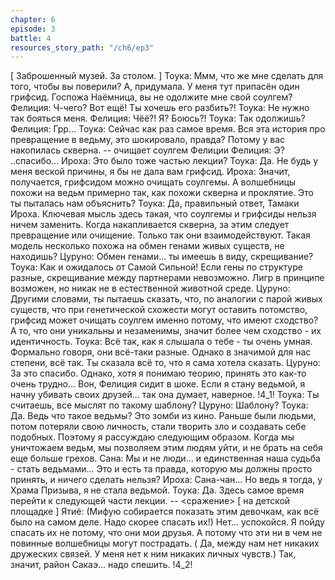 ```yaml
---
chapter: 6
episode: 3
battle: 4
resources_story_path: "/ch6/ep3"
---
```

[ Заброшенный музей. За столом. ]
Тоука: Ммм, что же мне сделать для того, чтобы вы поверили? А, придумала. У меня тут припасён один грифсид. Госпожа Наёмница, вы не одолжите мне свой соулгем?
Фелиция: Ч-чего? Вот ещё! Ты хочешь его разбить?!
Тоука: Не нужно так бояться меня.
Фелиция: Чёё?! Я? Боюсь?!
Тоука: Так одолжишь?
Фелиция: Грр...
Тоука: Сейчас как раз самое время. Вся эта история про превращение в ведьму, это шокировало, правда? Потому у вас накопилась скверна.
-- очищает соулгем Фелиции
Фелиция: Э? ..спасибо...
Ироха: Это было тоже частью лекции?
Тоука: Да. Не будь у меня веской причины, я бы не дала вам грифсид.
Ироха: Значит, получается, грифсидом можно очищать соулгемы. А волшебницы похожи на ведьм примерно так, как похожи скверна и проклятие. Это ты пыталась нам объяснить?
Тоука: Да, правильный ответ, Тамаки Ироха. Ключевая мысль здесь такая, что соулгемы и грифсиды нельзя ничем заменить. Когда накапливается скверна, за этим следует превращение или очищение. Только так они взаимодействуют. Такая модель несколько похожа на обмен генами живых существ, не находишь?
Цуруно: Обмен генами... ты имеешь в виду, скрещивание?
Тоука: Как и ожидалось от Самой Сильной!  Если гены по структуре разные, скрещивание между партнерами невозможно. Лигр в принципе возможен, но никак не в естественной животной среде.
Цуруно: Другими словами, ты пытаешь сказать, что, по аналогии с парой живых существ, что при генетической схожести могут оставить потомство, грифсид может очищать соулгем именно потому, что имеют сходство? А то, что они уникальны и незаменимы, значит более чем сходство - их идентичность.
Тоука: Всё так, как я слышала о тебе - ты очень умная. Формально говоря, они всё-таки разные. Однако в значимой для нас степени, всё так. Ты сказала всё то, что я сама хотела сказать.
Цуруно: За это спасибо.  Однако, хотя я понимаю теорию, принять это как-то очень трудно... Вон, Фелиция сидит в шоке. Если я стану ведьмой, я начну убивать своих друзей... так она думает, наверное.
!4_1!
Тоука: Ты считаешь, все мыслят по такому шаблону?
Цуруно: Шаблону?
Тоука: Да. Ведь что такое ведьмы? Это зомби из кино. Раньше были людьми, потом потеряли свою личность, стали творить зло и создавать себе подобных. Поэтому я рассуждаю следующим образом. Когда мы уничтожаем ведьм, мы позволяем этим людям уйти, и не брать на себя еще больше грехов.
Сана: Мы и не люди... и единственная наша судьба - стать ведьмами... Это и есть та правда, которую мы должны просто принять, и ничего сделать нельзя?
Ироха: Сана-чан... Но ведь я тогда, у Храма Призыва, я не стала ведьмой.
Тоука: Да. Здесь самое время перейти к следующей части лекции.
-- <сражение>
[ на детской площадке ]
Ятиё: (Мифую собирается показать этим девочкам, как всё было на самом деле. Надо скорее спасать их!) Нет... успокойся. Я пойду спасать их не потому, что они мои друзья. А потому что эти ни в чем не повинные волшебницы могут пострадать. ( Да, между нам нет никаких дружеских связей. У меня нет к ним никаких личных чувств.) Так, значит, район Сакаэ... надо спешить.
!4_2!

